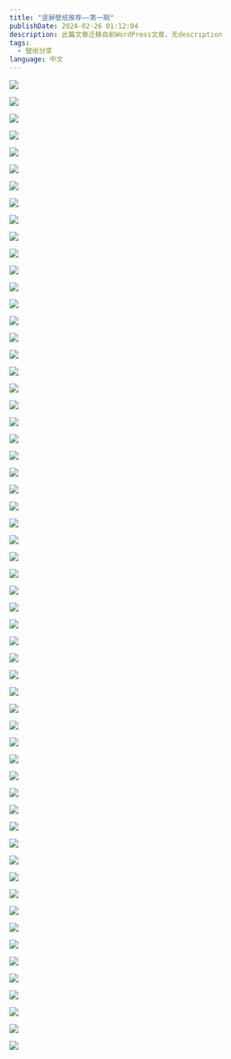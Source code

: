 ```yaml
---
title: "竖屏壁纸推荐——第一期"
publishDate: 2024-02-26 01:12:04 
description: 此篇文章迁移自前WordPress文章，无description
tags:
  - 壁纸分享
language: 中文
---
```


![](https://cpic2024.qiu.icu/uploads/picgo/202402260904550.jpeg)

![](https://cpic2024.qiu.icu/uploads/picgo/202402260904551.jpeg)

![](https://cpic2024.qiu.icu/uploads/picgo/202402260904552.jpeg)

![](https://cpic2024.qiu.icu/uploads/picgo/202402260904553.jpeg)

![](https://cpic2024.qiu.icu/uploads/picgo/202402260904554.jpeg)

![](https://cpic2024.qiu.icu/uploads/picgo/202402260904555.jpeg)

![](https://cpic2024.qiu.icu/uploads/picgo/202402260904556.jpeg)

![](https://cpic2024.qiu.icu/uploads/picgo/202402260904557.jpeg)

![](https://cpic2024.qiu.icu/uploads/picgo/202402260904558.jpeg)

![](https://cpic2024.qiu.icu/uploads/picgo/202402260904559.jpeg)

![](https://cpic2024.qiu.icu/uploads/picgo/202402260904560.jpeg)

![](https://cpic2024.qiu.icu/uploads/picgo/202402260904561.jpeg)

![](https://cpic2024.qiu.icu/uploads/picgo/202402260904562.jpeg)

![](https://cpic2024.qiu.icu/uploads/picgo/202402260904563.jpeg)

![](https://cpic2024.qiu.icu/uploads/picgo/202402260904564.jpeg)

![](https://cpic2024.qiu.icu/uploads/picgo/202402260904565.jpeg)

![](https://cpic2024.qiu.icu/uploads/picgo/202402260904566.jpeg)

![](https://cpic2024.qiu.icu/uploads/picgo/202402260904567.webp)

![](https://cpic2024.qiu.icu/uploads/picgo/202402260904568.webp)

![](https://cpic2024.qiu.icu/uploads/picgo/202402260904569.webp)

![](https://cpic2024.qiu.icu/uploads/picgo/202402260904570.webp)

![](https://cpic2024.qiu.icu/uploads/picgo/202402260904571.webp)

![](https://cpic2024.qiu.icu/uploads/picgo/202402260904572.webp)

![](https://cpic2024.qiu.icu/uploads/picgo/202402260904573.webp)

![](https://cpic2024.qiu.icu/uploads/picgo/202402260904574.webp)

![](https://cpic2024.qiu.icu/uploads/picgo/202402260904575.webp)

![](https://cpic2024.qiu.icu/uploads/picgo/202402260904576.webp)

![](https://cpic2024.qiu.icu/uploads/picgo/202402260904577.webp)

![](https://cpic2024.qiu.icu/uploads/picgo/202402260904578.webp)

![](https://cpic2024.qiu.icu/uploads/picgo/202402260904579.webp)

![](https://cpic2024.qiu.icu/uploads/picgo/202402260904580.webp)

![](https://cpic2024.qiu.icu/uploads/picgo/202402260904581.webp)

![](https://cpic2024.qiu.icu/uploads/picgo/202402260904582.webp)

![](https://cpic2024.qiu.icu/uploads/picgo/202402260904583.webp)

![](https://cpic2024.qiu.icu/uploads/picgo/202402260904584.webp)

![](https://cpic2024.qiu.icu/uploads/picgo/202402260904585.webp)

![](https://cpic2024.qiu.icu/uploads/picgo/202402260904586.webp)

![](https://cpic2024.qiu.icu/uploads/picgo/202402260904587.webp)

![](https://cpic2024.qiu.icu/uploads/picgo/202402260904588.webp)

![](https://cpic2024.qiu.icu/uploads/picgo/202402260904589.webp)

![](https://cpic2024.qiu.icu/uploads/picgo/202402260904591.webp)

![](https://cpic2024.qiu.icu/uploads/picgo/202402260904592.webp)

![](https://cpic2024.qiu.icu/uploads/picgo/202402260904593.webp)

![](https://cpic2024.qiu.icu/uploads/picgo/202402260904594.webp)

![](https://cpic2024.qiu.icu/uploads/picgo/202402260904595.webp)

![](https://cpic2024.qiu.icu/uploads/picgo/202402260904596.webp)

![](https://cpic2024.qiu.icu/uploads/picgo/202402260904597.webp)

![](https://cpic2024.qiu.icu/uploads/picgo/202402260904598.webp)

![](https://cpic2024.qiu.icu/uploads/picgo/202402260904599.webp)

![](https://cpic2024.qiu.icu/uploads/picgo/202402260904600.webp)

![](https://cpic2024.qiu.icu/uploads/picgo/202402260904601.webp)

![](https://cpic2024.qiu.icu/uploads/picgo/202402260904602.webp)

![](https://cpic2024.qiu.icu/uploads/picgo/202402260904603.webp)

![](https://cpic2024.qiu.icu/uploads/picgo/202402260904604.webp)

![](https://cpic2024.qiu.icu/uploads/picgo/202402260904605.webp)

![](https://cpic2024.qiu.icu/uploads/picgo/202402260904606.webp)

![](https://cpic2024.qiu.icu/uploads/picgo/202402260904607.webp)

![](https://cpic2024.qiu.icu/uploads/picgo/202402260904608.webp)
